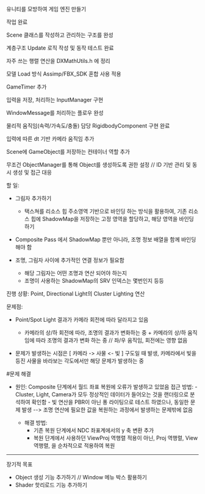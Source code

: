 유니티를 모방하여 게임 엔진 만들기



작업 완료

Scene 클래스를 작성하고 관리하는 구조를 완성

계층구조 Update 로직 작성 및 동작 테스트 완료

자주 쓰는 행렬 연산을 DXMathUtils.h 에 정리

모델 Load 방식 Assimp/FBX\_SDK 혼합 사용 적용

GameTimer 추가

입력을 저장, 처리하는 InputManager 구현

WindowMessage를 처리하는 플로우 완성

물리적 움직임(속력/가속도/충돌) 담당 RigidbodyComponent 구현 완료

입력에 따른 dt 기반 카메라 움직임 추가

Scene에 GameObject를 저장하는 컨테이너 역할 추가


무조건 ObjectManager를 통해 Object를 생성하도록 권한 설정 // ID 기반 관리 및 동시 생성 및 접근 대응




할 일:

- 그림자 추가하기
	- 택스쳐를 리소스 힙 주소영역 기반으로 바인딩 하는 방식을 활용하여, 기존 리소스 힙에 ShadowMap을 저장하는 고정 영역을 할당하고, 해당 영역을 바인딩 하기

- Composite Pass 에서 ShadowMap 뿐만 아니라, 조명 정보 배열을 함께 바인딩 해야 함
- 조명, 그림자 사이에 추가적인 연결 정보가 필요함
	- 해당 그림자는 어떤 조명과 연산 되어야 하는지
	- 조명이 사용하는 ShadowMap의 SRV 인덱스는 몇번인지 등등


진행 상황:
Point, Directional Light의 Cluster Lighting 연산 


문제점: 
- Point/Spot Light 결과가 카메라 회전에 따라 달라지고 있음
	- 카메라의 상/하 회전에 따라, 조명의 결과가 변화하는 중 + 카메라의 상/하 움직임에 따라 조명의 결과가 변화 하는 중 // 좌/우 움직임, 회전에는 영향 없음

- 문제가 발생하는 시점은 [ 카메라 -> 사물 <- 빛 ] 구도일 때 발생, 카메라에서 빛을 등진 사물을 바라보는 각도에서만 해당 문제가 발생하는 중


#문제 해결
- 원인: Composite 단계에서 월드 좌표 복원에 오류가 발생하고 있었음 
	접근 방법: 
		- Cluster, Light, Camera가 모두 정상적인 데이터가 들어오는 것을 랜더링으로 분석하여 확인함
		- 빛 연산을 PBR이 아닌 퐁 라이팅으로 테스트 하였으나, 동일한 문제 발생
		--> 조명 연산에 필요한 값을 복원하는 과정에서 발생하는 문제밖에 없음
	
	- 해결 방법: 
		- 기존 복원 단계에서 NDC 좌표계에서의 y 축 변환 추가
		- 복원 단계에서 사용하던 ViewProj 역행렬 적용이 아닌, Proj 역행렬, View 역행렬, 을 순차적으로 적용하여 복원



-------------------------------------

장기적 목표


* Object 생성 기능 추가하기 // Window 메뉴 박스 활용하기
* Shader 핫리로드 기능 추가하기





